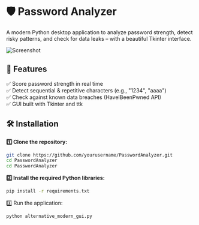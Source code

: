 # 🛡️ Password Analyzer

A modern Python desktop application to analyze password strength, detect risky patterns, and check for data leaks – with a beautiful Tkinter interface.

![Screenshot](https://github.com/dr-zyg/password-analyzer-app/blob/main/screenshot.png)


## 🚀 Features
✅ Score password strength in real time  
✅ Detect sequential & repetitive characters (e.g., "1234", "aaaa")  
✅ Check against known data breaches (HaveIBeenPwned API)  
✅ GUI built with Tkinter and ttk  


## 🛠 Installation

**1️⃣ Clone the repository:**
```bash
git clone https://github.com/yourusername/PasswordAnalyzer.git
cd PasswordAnalyzer
cd PasswordAnalyzer
```

**2️⃣ Install the required Python libraries:**
```bash
pip install -r requirements.txt
```

3️⃣ Run the application:
```bash
python alternative_modern_gui.py
```
